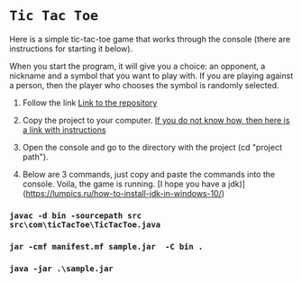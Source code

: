 # `Tic Tac Toe`

   Here is a simple tic-tac-toe game that works through the console (there are instructions for starting it below).

   When you start the program, it will give you a choice: an opponent, a nickname and a symbol that you want to play with. If you are playing against a person, then the player who chooses the symbol is randomly selected.

1. Follow the link
[Link to the repository](https://github.com/Xo4yTpamBau/TicTacToeConsol)

2. Copy the project to your computer.
[If you do not know how, then here is a link with instructions](https://www.lenakso.top/chto-takoe-git-clone-i-kak-klonirovat-repozitorij/)

3. Open the console and go to the directory with the project (cd "project path").

4. Below are 3 commands, just copy and paste the commands into the console. Voila, the game is running. \[I hope you have a jdk)](https://lumpics.ru/how-to-install-jdk-in-windows-10/)


### `javac -d bin -sourcepath src src\com\ticTacToe\TicTacToe.java`
### `jar -cmf manifest.mf sample.jar  -C bin .`
### `java -jar .\sample.jar`
